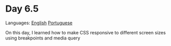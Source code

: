 # Day 6.5

Languages: [English](https://github.com/mayusatori/trybe-exercises/blob/main/exercises/B6/6.5/README.en.md#day-65) [Portuguese](https://github.com/mayusatori/trybe-exercises/tree/main/exercises/B6/6.5#dia-65)

On this day, I learned how to make CSS responsive to different screen sizes using breakpoints and media query 
